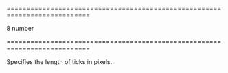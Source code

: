 <!--**
/*-------------------------------------------
    Auto-generated file. Do not modify.
-------------------------------------------

**-->
===========================================================================
<!--default-->8<!--/default-->
<!--type-->number<!--/type-->
===========================================================================

<!--shortDescription-->
Specifies the length of ticks in pixels.
<!--/shortDescription-->

<!--fullDescription-->

<!--/fullDescription-->